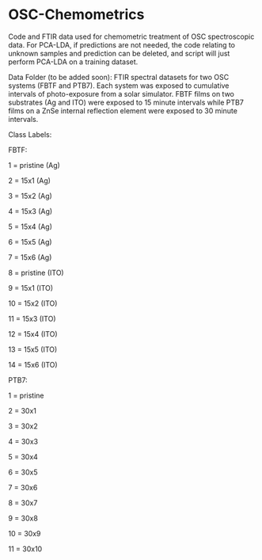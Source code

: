 # OSC-Chemometrics
Code and FTIR data used for chemometric treatment of OSC spectroscopic data. For PCA-LDA, if predictions are not needed, the code relating to unknown samples and prediction can be deleted, and script will just perform PCA-LDA on a training dataset.

Data Folder (to be added soon):
FTIR spectral datasets for two OSC systems (FBTF and PTB7). Each system was exposed to cumulative intervals of photo-exposure from a solar simulator. FBTF films on two substrates (Ag and ITO) were exposed to 15 minute intervals while PTB7 films on a ZnSe internal reflection element were exposed to 30 minute intervals.

Class Labels:

FBTF:

1 = pristine (Ag)

2 = 15x1 (Ag)

3 = 15x2 (Ag)

4 = 15x3 (Ag)

5 = 15x4 (Ag)

6 = 15x5 (Ag)

7 = 15x6 (Ag)

8 = pristine (ITO)

9 = 15x1 (ITO)

10 = 15x2 (ITO)

11 = 15x3 (ITO)

12 = 15x4 (ITO)

13 = 15x5 (ITO)

14 = 15x6 (ITO)


PTB7:

1 = pristine

2 = 30x1

3 = 30x2

4 = 30x3

5 = 30x4

6 = 30x5

7 = 30x6

8 = 30x7

9 = 30x8

10 = 30x9

11 = 30x10
